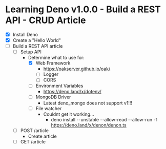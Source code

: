 # Learning Deno v1.0.0 - Build a REST API - CRUD Article

* [x] Install Deno
* [x] Create a "Hello World"
* [ ] Build a REST API article
  * [ ] Setup API
    * Determine what to use for:
      * [x] Web Framework
          * https://oakserver.github.io/oak/
        * [ ] Logger
        * [ ] CORS
      * [ ] Environment Variables
        * https://deno.land/x/dotenv/
      * [ ] MongoDB Driver
        * Latest deno_mongo does not support v1!!!
      * [ ] File watcher  
        * Couldnt get it working...
          * deno install --unstable --allow-read --allow-run -f https://deno.land/x/denon/denon.ts
  * [ ] POST /article
    * Create article
  * [ ] GET /article